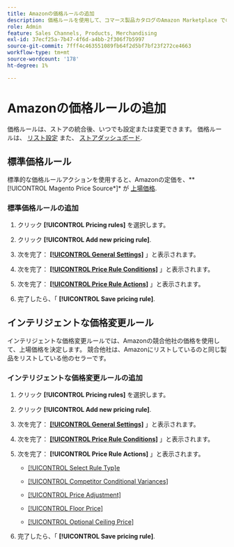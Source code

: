 ```yaml
---
title: Amazonの価格ルールの追加
description: 価格ルールを使用して、コマース製品カタログのAmazon Marketplace での上場価格を管理します。
role: Admin
feature: Sales Channels, Products, Merchandising
exl-id: 37ecf25a-7b47-4f6d-a4bb-2f306f7b5997
source-git-commit: 7fff4c463551089fb64f2d5bf7bf23f272ce4663
workflow-type: tm+mt
source-wordcount: '178'
ht-degree: 1%

---
```


# Amazonの価格ルールの追加

価格ルールは、ストアの統合後、いつでも設定または変更できます。 価格ルールは、 [リスト設定](./listing-settings.md) また、 [ストアダッシュボード](./amazon-store-dashboard.md).

## 標準価格ルール

標準的な価格ルールアクションを使用すると、Amazonの定価を、**[!UICONTROL Magento Price Source*]* が [上場価格](./listing-price.md).

### 標準価格ルールの追加

1. クリック **[!UICONTROL Pricing rules]** を選択します。

1. クリック **[!UICONTROL Add new pricing rule]**.

1. 次を完了： **[[!UICONTROL General Settings]](./pricing-rule-general-settings.md)** 」と表示されます。

1. 次を完了： **[[!UICONTROL Price Rule Conditions]](./pricing-rule-conditions.md)** 」と表示されます。

1. 次を完了： **[[!UICONTROL Price Rule Actions]](./standard-price-rules.md)** 」と表示されます。

1. 完了したら、「 **[!UICONTROL Save pricing rule]**.

## インテリジェントな価格変更ルール

インテリジェントな価格変更ルールでは、Amazonの競合他社の価格を使用して、上場価格を決定します。 競合他社は、Amazonにリストしているのと同じ製品をリストしている他のセラーです。

### インテリジェントな価格変更ルールの追加

1. クリック **[!UICONTROL Pricing rules]** を選択します。

1. クリック **[!UICONTROL Add new pricing rule]**.

1. 次を完了： **[[!UICONTROL General Settings]](./pricing-rule-general-settings.md)** 」と表示されます。

1. 次を完了： **[[!UICONTROL Price Rule Conditions]](./pricing-rule-conditions.md)** 」と表示されます。

1. 次を完了： **[!UICONTROL Price Rule Actions]** 」と表示されます。

   - [[!UICONTROL Select Rule Typ]e](./intelligent-repricing-rules.md)

   - [[!UICONTROL Competitor Conditional Variances]](./competitor-conditional-variances.md)

   - [[!UICONTROL Price Adjustment]](./price-adjustment.md)

   - [[!UICONTROL Floor Price]](./floor-price.md)

   - [[!UICONTROL Optional Ceiling Price]](./optional-ceiling-price.md)

1. 完了したら、「 **[!UICONTROL Save pricing rule]**.
